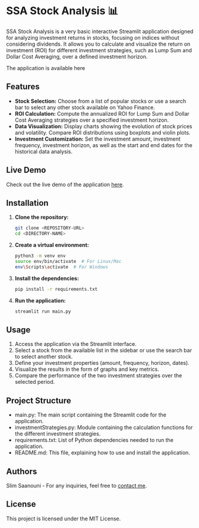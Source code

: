 # SSA Stock Analysis 📊

SSA Stock Analysis is a very basic interactive Streamlit application designed for analyzing investment returns in stocks, focusing on indices without considering dividends. It allows you to calculate and visualize the return on investment (ROI) for different investment strategies, such as Lump Sum and Dollar Cost Averaging, over a defined investment horizon.

The application is available here

## Features

- **Stock Selection:** Choose from a list of popular stocks or use a search bar to select any other stock available on Yahoo Finance.
- **ROI Calculation:** Compute the annualized ROI for Lump Sum and Dollar Cost Averaging strategies over a specified investment horizon.
- **Data Visualization:** Display charts showing the evolution of stock prices and volatility. Compare ROI distributions using boxplots and violin plots.
- **Investment Customization:** Set the investment amount, investment frequency, investment horizon, as well as the start and end dates for the historical data analysis.

## Live Demo

Check out the live demo of the application [here](https://ssa-stockanalysis.streamlit.app).

## Installation

1. **Clone the repository:**
   ```bash
   git clone <REPOSITORY-URL>
   cd <DIRECTORY-NAME>
   ```

2. **Create a virtual environment:**
   ```bash
   python3 -m venv env
   source env/bin/activate  # For Linux/Mac
   env\Scripts\activate  # For Windows
   ```
3. **Install the dependencies:**
    ```bash
    pip install -r requirements.txt
    ```
4. **Run the application:**
   ```bash
   streamlit run main.py
   ```

## Usage

1. Access the application via the Streamlit interface.
2. Select a stock from the available list in the sidebar or use the search bar to select another stock.
3. Define your investment properties (amount, frequency, horizon, dates).
4. Visualize the results in the form of graphs and key metrics.
5. Compare the performance of the two investment strategies over the selected period.

## Project Structure

* main.py: The main script containing the Streamlit code for the application.
* investmentStrategies.py: Module containing the calculation functions for the different investment strategies.
* requirements.txt: List of Python dependencies needed to run the application.
* README.md: This file, explaining how to use and install the application.


## Authors

Slim Saanouni - For any inquiries, feel free to [contact me](mailto:saanouni.slim@gmail.com).

## License

This project is licensed under the MIT License.

